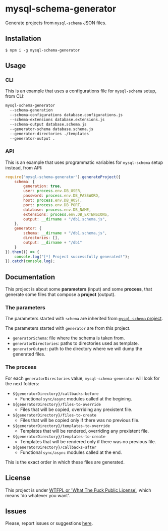 # mysql-schema-generator

Generate projects from `mysql-schema` JSON files. 

## Installation

`$ npm i -g mysql-schema-generator`

## Usage

### CLI

This is an example that uses a configurations file for `mysql-schema` setup, from CLI:

```sh
mysql-schema-generator
  --schema-generation
  --schema-configurations database.configurations.js
  --schema-extensions database.extensions.js
  --schema-output database.schema.js
  --generator-schema database.schema.js
  --generator-directories ./templates
  --generator-output .
```

### API

This is an example that uses programmatic variables for `mysql-schema` setup instead, from API:

```js
require("mysql-schema-generator").generateProject({
	schema: {
		generation: true,
		user: process.env.DB_USER,
		password: process.env.DB_PASSWORD,
		host: process.env.DB_HOST,
		port: process.env.DB_PORT,
		database: process.env.DB_NAME,
		extensions: process.env.DB_EXTENSIONS,
		output: __dirname + "/db1.schema.js",
	},
	generator: {
		schema: __dirname + "/db1.schema.js",
		directories: [],
		output: __dirname + "/db1"
	}
}).then(() => {
	console.log("[*] Project successfully generated!");
}).catch(console.log);
```

## Documentation

This project is about some **parameters** (input) and some **process**, that generate some files that compose a **project** (output).

### The parameters

The parameters started with `schema` are inherited from [`mysql-schema` project](#).

The parameters started with `generator` are from this project.

  - `generatorSchema`: file where the schema is taken from.
  - `generatorDirectories`: paths to directories used as template.
  - `generatorOutput`: path to the directory where we will dump the generated files.

### The process

For each `generatorDirectories` value, `mysql-schema-generator` will look for the next folders:

 - `${generatorDirectory}/callbacks-before`
    - Functional `sync/async` modules called at the begining.
 - `${generatorDirectory}/files-to-override`
    - Files that will be copied, overriding any prexistent file.
 - `${generatorDirectory}/files-to-create`
    - Files that will be copied only if there was no previous file.
 - `${generatorDirectory}/templates-to-override`
    - Templates that will be rendered, overriding any prexistent file.
 - `${generatorDirectory}/templates-to-create`
    - Templates that will be rendered only if there was no previous file.
 - `${generatorDirectory}/callbacks-after`
    - Functional `sync/async` modules called at the end.

This is the exact order in which these files are generated.





## License

This project is under [WTFPL or 'What The Fuck Public License'](https://es.wikipedia.org/wiki/WTFPL), which means 'do whatever you want'.

## Issues 

Please, report issues or suggestions [here](https://github.com/allnulled/mysql-schema-generator/issues/new).

